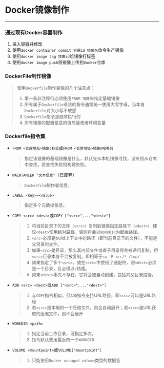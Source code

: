 # Docker镜像制作

---

### 通过现有Docker容器制作

1. 进入容器并修改
2. 使用`docker container commit 容器id 镜像名`命令生产镜像
3. 使用`docker image tag 镜像id`给镜像打标签
4. 使用`docker image push`将镜像上传到`Docker`仓库

### DockerFile制作镜像

> 使用`Dockerfile`制作镜像的几个注意点：
>
> 1. 第一条非注释行必须使用`FROM 镜像`来指定基础镜像
> 2. 所有属于`Dockerfile`语法的指令通常统一使用大写字母，当本身`Dockerfile`对大小写不敏感
> 3. `Dockerfile`指令是顺序执行的
> 4. 所有镜像的配置信息的值尽量使用环境变量

### Dockerfile指令集

- `FROM <仓库地址>镜像:标签`或`FROM <仓库地址>镜像@哈希码`

  > 指定该镜像的基础镜像是什么，默认先从本机镜像寻找，没有则从仓库中查找，若查找失败则构建失败。

- `MAINTANIER "文本信息"`（已废弃）

  > `Dockerfile`制作者信息。

- `LABEL <key>=<value>`

  > 指定多个元数据信息。

- `COPY <src> <dest>`或`COPY ["<src>",..."<dest>"]`

  > 1. 将当前目录下的文件`（<src>）`复制到镜像指定路径下`（<dest>）`;建议`<dest>`使用绝对路径，否则将会以`WORKDIR`为起始路径。
  > 2. `<src>`必须是build上下文中的路径（即当前目录下的文件），不能是父目录的文件。
  > 3. 如果`<src>`是目录，那么其内部文件或者子目录将会被递归复制，但`<src>`目录本身不会被复制。即相等于`cp -R src/* /tmp/`
  > 4. 如果指定了多个`<src>`，或在`<src>`中使用了通配符，则`<dest>`必须是一个目录，且必须以`/`结尾。
  > 5. 如果`<dest>`事先不存在，它将会被自动创建，包括其父目录路径。

- `ADD <src> <dest>`或`ADD ["<src>",..."<dest>"]`

  > 1. 与`COPY`指令相似，但`ADD`指令支持URL路径，即`<src>`可以是URL路径
  > 2. 若`<src>`是本地的一个压缩文件，则会自动展开；若`<src>`是URL获取的压缩文件，则不会展开

- `WORKDIR <path>`

  > 1. 指定当前工作目录，可指定多次。
  > 2. 指令默认使用最近的一个`WORKDIR`

- `VOLUME <mountpoint>`或`VOLUME["mountpoint"]`

  > 1. 只能使用`Docker managed volume`类型的数据卷